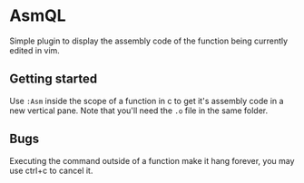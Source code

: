 # AsmQL

Simple plugin to display the assembly code of the function being currently edited in vim.

## Getting started
Use `:Asm` inside the scope of a function in c to get it's assembly code in a new vertical pane. Note that you'll need the `.o` file in the same folder.

## Bugs
Executing the command outside of a function make it hang forever, you may use ctrl+c to cancel it.
